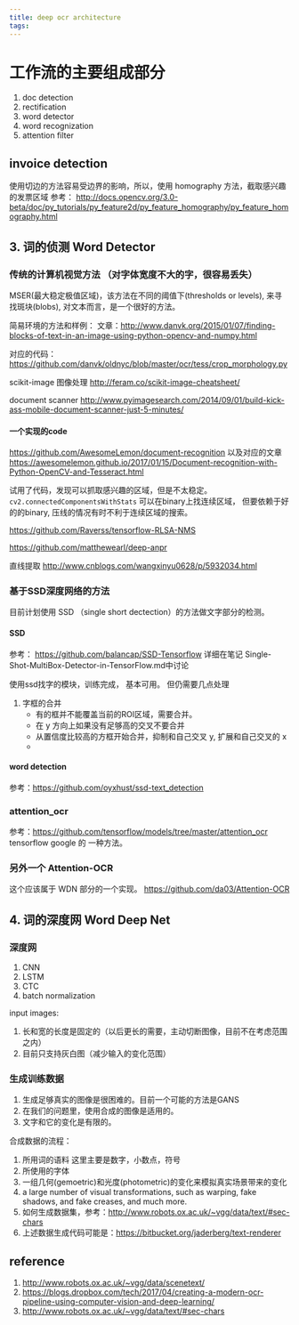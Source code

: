 ```yaml
---
title: deep ocr architecture
tags:
---
```



# 工作流的主要组成部分

1. doc detection
2. rectification
3. word detector
4. word recognization
5. attention filter


## invoice detection
使用切边的方法容易受边界的影响，所以，使用 homography 方法，截取感兴趣的发票区域
参考：
http://docs.opencv.org/3.0-beta/doc/py_tutorials/py_feature2d/py_feature_homography/py_feature_homography.html


##  3. 词的侦测 Word Detector

### 传统的计算机视觉方法 （对字体宽度不大的字，很容易丢失）
MSER(最大稳定极值区域)，该方法在不同的阈值下(thresholds or levels), 来寻找斑块(blobs), 对文本而言，是一个很好的方法。

简易环境的方法和样例：
文章：http://www.danvk.org/2015/01/07/finding-blocks-of-text-in-an-image-using-python-opencv-and-numpy.html

对应的代码：
https://github.com/danvk/oldnyc/blob/master/ocr/tess/crop_morphology.py

scikit-image 图像处理
http://feram.co/scikit-image-cheatsheet/

document scanner
http://www.pyimagesearch.com/2014/09/01/build-kick-ass-mobile-document-scanner-just-5-minutes/



#### 一个实现的code
https://github.com/AwesomeLemon/document-recognition
以及对应的文章
https://awesomelemon.github.io/2017/01/15/Document-recognition-with-Python-OpenCV-and-Tesseract.html

试用了代码，发现可以抓取感兴趣的区域，但是不太稳定。
`cv2.connectedComponentsWithStats` 可以在binary上找连续区域，
但要依赖于好的的binary,
压线的情况有时不利于连续区域的搜索。

https://github.com/Raverss/tensorflow-RLSA-NMS


https://github.com/matthewearl/deep-anpr

直线提取
http://www.cnblogs.com/wangxinyu0628/p/5932034.html

### 基于SSD深度网络的方法
目前计划使用 SSD （single short dectection）的方法做文字部分的检测。
#### SSD 
参考： https://github.com/balancap/SSD-Tensorflow
详细在笔记 Single-Shot-MultiBox-Detector-in-TensorFlow.md中讨论

使用ssd找字的模块，训练完成， 基本可用。 但仍需要几点处理
1. 字框的合并
    - 有的框并不能覆盖当前的ROI区域，需要合并。
    - 在 y 方向上如果没有足够高的交叉不要合并
    - 从置信度比较高的方框开始合并，抑制和自己交叉 y, 扩展和自己交叉的 x
    - 

#### word detection
参考：https://github.com/oyxhust/ssd-text_detection

### attention_ocr
参考：https://github.com/tensorflow/models/tree/master/attention_ocr
tensorflow google 的 一种方法。

### 另外一个 Attention-OCR
这个应该属于 WDN 部分的一个实现。
https://github.com/da03/Attention-OCR 



## 4. 词的深度网 Word Deep Net

### 深度网
1. CNN
2. LSTM
3. CTC
4. batch normalization 


input images:
1. 长和宽的长度是固定的（以后更长的需要，主动切断图像，目前不在考虑范围之内）
2. 目前只支持灰白图（减少输入的变化范围）


### 生成训练数据
1. 生成足够真实的图像是很困难的。目前一个可能的方法是GANS
2. 在我们的问题里，使用合成的图像是适用的。
3. 文字和它的变化是有限的。

合成数据的流程：
1. 所用词的语料 这里主要是数字，小数点，符号
2. 所使用的字体
3. 一组几何(gemoetric)和光度(photometric)的变化来模拟真实场景带来的变化
4. a large number of visual transformations, such as warping, fake shadows, and fake creases, and much more.
5. 如何生成数据集，参考：http://www.robots.ox.ac.uk/~vgg/data/text/#sec-chars
6. 上述数据生成代码可能是：https://bitbucket.org/jaderberg/text-renderer


## reference
1. http://www.robots.ox.ac.uk/~vgg/data/scenetext/
2. https://blogs.dropbox.com/tech/2017/04/creating-a-modern-ocr-pipeline-using-computer-vision-and-deep-learning/
3. http://www.robots.ox.ac.uk/~vgg/data/text/#sec-chars